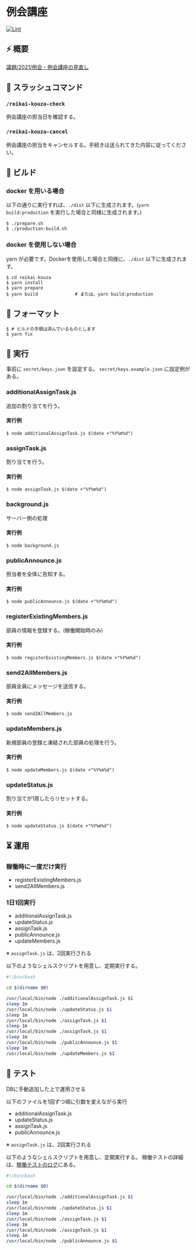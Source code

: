 # 例会講座

[![Lint](https://github.com/kmc-jp/reikai-kouza/actions/workflows/main.yml/badge.svg)](https://github.com/kmc-jp/reikai-kouza/actions/workflows/main.yml)

## ⚡ 概要

[議題/2021/例会・例会講座の見直し](https://inside.kmc.gr.jp/wiki/?%E8%AD%B0%E9%A1%8C%2F2021%2F%E4%BE%8B%E4%BC%9A%E3%83%BB%E4%BE%8B%E4%BC%9A%E8%AC%9B%E5%BA%A7%E3%81%AE%E8%A6%8B%E7%9B%B4%E3%81%97)

## 📅 スラッシュコマンド

### `/reikai-kouza-check`

例会講座の担当日を確認する。

### `/reikai-kouza-cancel`

例会講座の担当をキャンセルする。手続きは送られてきた内容に従ってください。

## 🔨 ビルド

### docker を用いる場合

以下の通りに実行すれば、`./dist` 以下に生成されます。(`yarn build:production` を実行した場合と同様に生成されます。)

```
$ ./prepare.sh
$ ./production-build.sh
```

### docker を使用しない場合

yarn が必要です。Dockerを使用した場合と同様に、`./dist` 以下に生成されます。

```
$ cd reikai-kouza
$ yarn install
$ yarn prepare
$ yarn build              # または、yarn build:production
```

## 🎨 フォーマット

```
$ # ビルドの手順は済んでいるものとします
$ yarn fix
```

## 🐎 実行

事前に `secret/keys.json` を設定する。 `secret/keys.example.json` に設定例がある。

### additionalAssignTask.js

追加の割り当てを行う。

#### 実行例

```
$ node additionalAssignTask.js $(date +"%Y%m%d")
```

### assignTask.js

割り当てを行う。

#### 実行例

```
$ node assignTask.js $(date +"%Y%m%d")
```

### background.js

サーバー側の処理

#### 実行例

```
$ node background.js
```

### publicAnnounce.js

担当者を全体に告知する。

#### 実行例

```
$ node publicAnnounce.js $(date +"%Y%m%d")
```

### registerExistingMembers.js

部員の情報を登録する。(稼働開始時のみ)

#### 実行例

```
$ node registerExistingMembers.js $(date +"%Y%m%d")
```

### send2AllMembers.js

部員全員にメッセージを送信する。

#### 実行例

```
$ node send2AllMembers.js
```

### updateMembers.js

新規部員の登録と凍結された部員の処理を行う。

#### 実行例

```
$ node updateMembers.js $(date +"%Y%m%d")
```

### updateStatus.js

割り当てが1周したらリセットする。
#### 実行例

```
$ node updateStatus.js $(date +"%Y%m%d")
```

## ⏳ 運用

### 稼働時に一度だけ実行

- registerExistingMembers.js
- send2AllMembers.js

### 1日1回実行

- additionalAssignTask.js
- updateStatus.js
- assignTask.js
- publicAnnounce.js
- updateMembers.js

※ `assignTask.js` は、2回実行される

以下のようなシェルスクリプトを用意し、定期実行する。

```bash
#!/bin/bash

cd $(dirname $0)

/usr/local/bin/node ./additionalAssignTask.js $1
sleep 1m
/usr/local/bin/node ./updateStatus.js $1
sleep 1m
/usr/local/bin/node ./assignTask.js $1
sleep 1m
/usr/local/bin/node ./assignTask.js $1
sleep 1m
/usr/local/bin/node ./publicAnnounce.js $1
sleep 1m
/usr/local/bin/node ./updateMembers.js $1
```

## 🚦 テスト

DBに手動追加した上で運用させる

以下のファイルを1回ずつ順に引数を変えながら実行<br>

- additionalAssignTask.js
- updateStatus.js
- assignTask.js
- publicAnnounce.js

※ `assignTask.js` は、2回実行される

以下のようなシェルスクリプトを用意し、定期実行する。
稼働テストの詳細は、[稼働テストのログ](https://github.com/kmc-jp/reikai-kouza/wiki/%E7%A8%BC%E5%83%8D%E3%83%86%E3%82%B9%E3%83%88%E3%81%AE%E3%83%AD%E3%82%B0)にある。

```bash
#!/bin/bash

cd $(dirname $0)

/usr/local/bin/node ./additionalAssignTask.js $1
sleep 1m
/usr/local/bin/node ./updateStatus.js $1
sleep 1m
/usr/local/bin/node ./assignTask.js $1
sleep 1m
/usr/local/bin/node ./assignTask.js $1
sleep 1m
/usr/local/bin/node ./publicAnnounce.js $1
```
